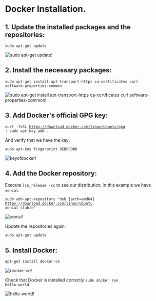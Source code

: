 # Docker Installation.

## 1. Update the installed packages and the repositories:

<code>sudo apt-get update</code>
 
![sudo apt-get update!](https://github.com/sanesan/docker4linux/blob/master/img/1.PNG)

## 2. Install the necessary packages:

<code>sudo apt-get install apt-transport-https ca-certificates curl software-properties-common</code>

![sudo apt-get install apt-transport-https ca-certificates curl software-properties-common!](https://github.com/sanesan/docker4linux/blob/master/img/2.PNG)

## 3. Add Docker's official GPG key:

<code>curl -fsSL https://download.docker.com/linux/ubuntu/gpg | sudo apt-key add -</code>

And verify that we have the key:

<code>sudo apt-key fingerprint 0EBFCD88</code>

![keyofdocker!](https://github.com/sanesan/docker4linux/blob/master/img/3-1.PNG)

## 4. Add the Docker repository:

Execute <code>lsb_release -cs</code> to see our distribution, in this example we have <code>xenial</code>.

<code>sudo add-apt-repository "deb [arch=amd64] https://download.docker.com/linux/ubuntu xenial stable"</code>

![xenial!](https://github.com/sanesan/docker4linux/blob/master/img/4-1.PNG)

Update the repositories again:

<code>sudo apt-get update</code>

## 5. Install Docker:

<code>apt-get install docker-ce</code>

![docker-ce!](https://github.com/sanesan/docker4linux/blob/master/img/5-1.PNG)

Check that Docker is installed correctly
<code>sudo docker run hello-world</code>

![hello-world!](https://github.com/sanesan/docker4linux/blob/master/img/5-2.PNG)
